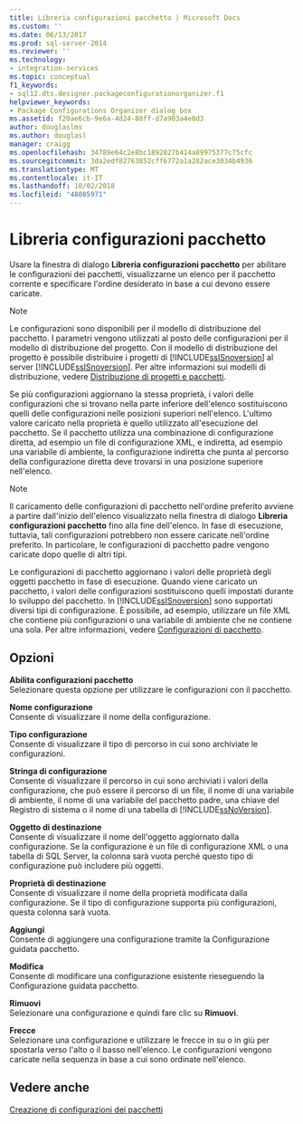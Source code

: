 ```yaml
---
title: Libreria configurazioni pacchetto | Microsoft Docs
ms.custom: ''
ms.date: 06/13/2017
ms.prod: sql-server-2014
ms.reviewer: ''
ms.technology:
- integration-services
ms.topic: conceptual
f1_keywords:
- sql12.dts.designer.packageconfigurationorganizer.f1
helpviewer_keywords:
- Package Configurations Organizer dialog box
ms.assetid: f20ae6cb-9e6a-4d24-88ff-d7a903a4e8d3
author: douglaslms
ms.author: douglasl
manager: craigg
ms.openlocfilehash: 34789e64c2e8bc1892827b414a89975377c75cfc
ms.sourcegitcommit: 3da2edf82763852cff6772a1a282ace3034b4936
ms.translationtype: MT
ms.contentlocale: it-IT
ms.lasthandoff: 10/02/2018
ms.locfileid: "48085971"
---
```

# <a name="package-configurations-organizer"></a>Libreria configurazioni pacchetto
  Usare la finestra di dialogo **Libreria configurazioni pacchetto** per abilitare le configurazioni dei pacchetti, visualizzarne un elenco per il pacchetto corrente e specificare l'ordine desiderato in base a cui devono essere caricate.  
  
> [!NOTE]  
>  Le configurazioni sono disponibili per il modello di distribuzione del pacchetto. I parametri vengono utilizzati al posto delle configurazioni per il modello di distribuzione del progetto. Con il modello di distribuzione del progetto è possibile distribuire i progetti di [!INCLUDE[ssISnoversion](../includes/ssisnoversion-md.md)] al server [!INCLUDE[ssISnoversion](../includes/ssisnoversion-md.md)]. Per altre informazioni sui modelli di distribuzione, vedere [Distribuzione di progetti e pacchetti](packages/deploy-integration-services-ssis-projects-and-packages.md).  
  
 Se più configurazioni aggiornano la stessa proprietà, i valori delle configurazioni che si trovano nella parte inferiore dell'elenco sostituiscono quelli delle configurazioni nelle posizioni superiori nell'elenco. L'ultimo valore caricato nella proprietà è quello utilizzato all'esecuzione del pacchetto. Se il pacchetto utilizza una combinazione di configurazione diretta, ad esempio un file di configurazione XML, e indiretta, ad esempio una variabile di ambiente, la configurazione indiretta che punta al percorso della configurazione diretta deve trovarsi in una posizione superiore nell'elenco.  
  
> [!NOTE]  
>  Il caricamento delle configurazioni di pacchetto nell'ordine preferito avviene a partire dall'inizio dell'elenco visualizzato nella finestra di dialogo **Libreria configurazioni pacchetto** fino alla fine dell'elenco. In fase di esecuzione, tuttavia, tali configurazioni potrebbero non essere caricate nell'ordine preferito. In particolare, le configurazioni di pacchetto padre vengono caricate dopo quelle di altri tipi.  
  
 Le configurazioni di pacchetto aggiornano i valori delle proprietà degli oggetti pacchetto in fase di esecuzione. Quando viene caricato un pacchetto, i valori delle configurazioni sostituiscono quelli impostati durante lo sviluppo del pacchetto. In [!INCLUDE[ssISnoversion](../includes/ssisnoversion-md.md)] sono supportati diversi tipi di configurazione. È possibile, ad esempio, utilizzare un file XML che contiene più configurazioni o una variabile di ambiente che ne contiene una sola. Per altre informazioni, vedere [Configurazioni di pacchetto](../../2014/integration-services/package-configurations.md).  
  
## <a name="options"></a>Opzioni  
 **Abilita configurazioni pacchetto**  
 Selezionare questa opzione per utilizzare le configurazioni con il pacchetto.  
  
 **Nome configurazione**  
 Consente di visualizzare il nome della configurazione.  
  
 **Tipo configurazione**  
 Consente di visualizzare il tipo di percorso in cui sono archiviate le configurazioni.  
  
 **Stringa di configurazione**  
 Consente di visualizzare il percorso in cui sono archiviati i valori della configurazione, che può essere il percorso di un file, il nome di una variabile di ambiente, il nome di una variabile del pacchetto padre, una chiave del Registro di sistema o il nome di una tabella di [!INCLUDE[ssNoVersion](../includes/ssnoversion-md.md)].  
  
 **Oggetto di destinazione**  
 Consente di visualizzare il nome dell'oggetto aggiornato dalla configurazione. Se la configurazione è un file di configurazione XML o una tabella di SQL Server, la colonna sarà vuota perché questo tipo di configurazione può includere più oggetti.  
  
 **Proprietà di destinazione**  
 Consente di visualizzare il nome della proprietà modificata dalla configurazione. Se il tipo di configurazione supporta più configurazioni, questa colonna sarà vuota.  
  
 **Aggiungi**  
 Consente di aggiungere una configurazione tramite la Configurazione guidata pacchetto.  
  
 **Modifica**  
 Consente di modificare una configurazione esistente rieseguendo la Configurazione guidata pacchetto.  
  
 **Rimuovi**  
 Selezionare una configurazione e quindi fare clic su **Rimuovi**.  
  
 **Frecce**  
 Selezionare una configurazione e utilizzare le frecce in su o in giù per spostarla verso l'alto o il basso nell'elenco. Le configurazioni vengono caricate nella sequenza in base a cui sono ordinate nell'elenco.  
  
## <a name="see-also"></a>Vedere anche  
 [Creazione di configurazioni dei pacchetti](../../2014/integration-services/create-package-configurations.md)  
  
  
